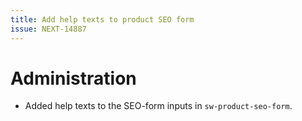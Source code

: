 ```yaml
---
title: Add help texts to product SEO form
issue: NEXT-14887
---
```

# Administration
* Added help texts to the SEO-form inputs in `sw-product-seo-form`.
